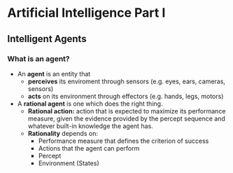 # Artificial Intelligence Part I
## Intelligent Agents
### What is an agent?
* An **agent** is an entity that
  * **perceives** its enviroment through sensors (e.g. eyes, ears, cameras, sensors)
  * **acts** on its environment through effectors (e.g. hands, legs, motors)
* A **rational agent** is one which does the right thing.
  * **Rational action:** action that is expected to maximize its performance measure, given the evidence provided by the percept sequence and whatever built-in knowledge the agent has.
  * **Rationality** depends on:
    * Performance measure that defines the criterion of success
    * Actions that the agent can perform
    * Percept
    * Environment (States)
